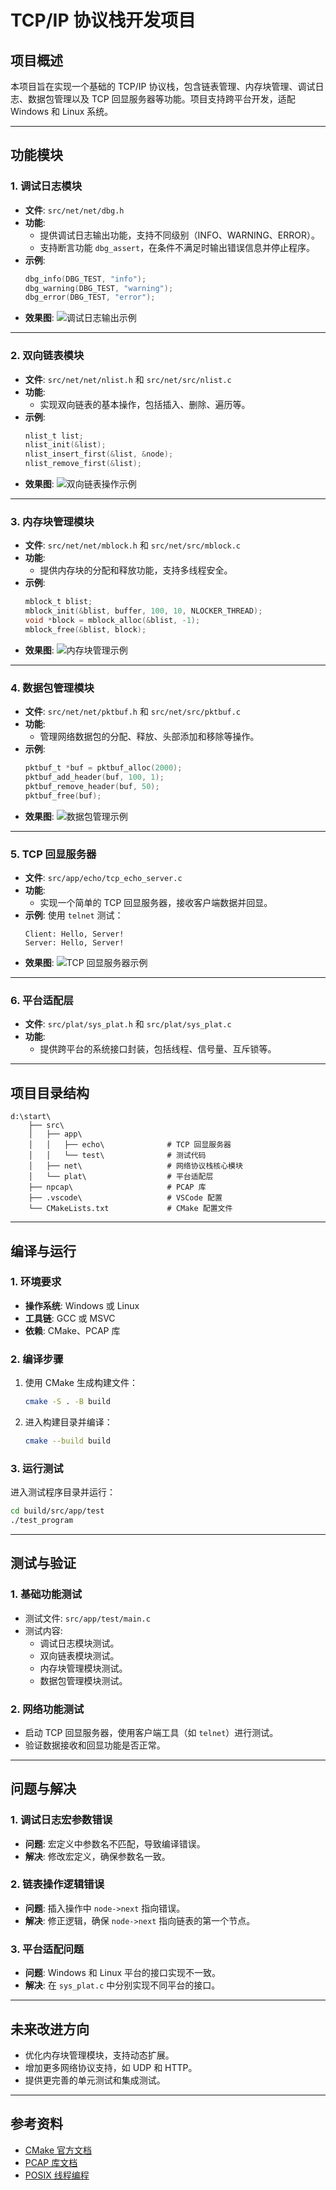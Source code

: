 # TCP/IP 协议栈开发项目

## 项目概述
本项目旨在实现一个基础的 TCP/IP 协议栈，包含链表管理、内存块管理、调试日志、数据包管理以及 TCP 回显服务器等功能。项目支持跨平台开发，适配 Windows 和 Linux 系统。

---

## 功能模块
### 1. 调试日志模块
- **文件**: `src/net/net/dbg.h`
- **功能**:
  - 提供调试日志输出功能，支持不同级别（INFO、WARNING、ERROR）。
  - 支持断言功能 `dbg_assert`，在条件不满足时输出错误信息并停止程序。
- **示例**:
  ```c
  dbg_info(DBG_TEST, "info");
  dbg_warning(DBG_TEST, "warning");
  dbg_error(DBG_TEST, "error");
  ```
- **效果图**:
  ![调试日志输出示例](docs/images/debug_log_example.png)

---

### 2. 双向链表模块
- **文件**: `src/net/net/nlist.h` 和 `src/net/src/nlist.c`
- **功能**:
  - 实现双向链表的基本操作，包括插入、删除、遍历等。
- **示例**:
  ```c
  nlist_t list;
  nlist_init(&list);
  nlist_insert_first(&list, &node);
  nlist_remove_first(&list);
  ```
- **效果图**:
  ![双向链表操作示例](docs/images/nlist_example.png)

---

### 3. 内存块管理模块
- **文件**: `src/net/net/mblock.h` 和 `src/net/src/mblock.c`
- **功能**:
  - 提供内存块的分配和释放功能，支持多线程安全。
- **示例**:
  ```c
  mblock_t blist;
  mblock_init(&blist, buffer, 100, 10, NLOCKER_THREAD);
  void *block = mblock_alloc(&blist, -1);
  mblock_free(&blist, block);
  ```
- **效果图**:
  ![内存块管理示例](docs/images/mblock_example.png)

---

### 4. 数据包管理模块
- **文件**: `src/net/net/pktbuf.h` 和 `src/net/src/pktbuf.c`
- **功能**:
  - 管理网络数据包的分配、释放、头部添加和移除等操作。
- **示例**:
  ```c
  pktbuf_t *buf = pktbuf_alloc(2000);
  pktbuf_add_header(buf, 100, 1);
  pktbuf_remove_header(buf, 50);
  pktbuf_free(buf);
  ```
- **效果图**:
  ![数据包管理示例](docs/images/pktbuf_example.png)

---

### 5. TCP 回显服务器
- **文件**: `src/app/echo/tcp_echo_server.c`
- **功能**:
  - 实现一个简单的 TCP 回显服务器，接收客户端数据并回显。
- **示例**:
  使用 `telnet` 测试：
  ```
  Client: Hello, Server!
  Server: Hello, Server!
  ```
- **效果图**:
  ![TCP 回显服务器示例](docs/images/tcp_echo_server_example.png)

---

### 6. 平台适配层
- **文件**: `src/plat/sys_plat.h` 和 `src/plat/sys_plat.c`
- **功能**:
  - 提供跨平台的系统接口封装，包括线程、信号量、互斥锁等。

---

## 项目目录结构
```
d:\start\
    ├── src\
    │   ├── app\
    │   │   ├── echo\              # TCP 回显服务器
    │   │   └── test\              # 测试代码
    │   ├── net\                   # 网络协议栈核心模块
    │   └── plat\                  # 平台适配层
    ├── npcap\                     # PCAP 库
    ├── .vscode\                   # VSCode 配置
    └── CMakeLists.txt             # CMake 配置文件
```

---

## 编译与运行
### 1. 环境要求
- **操作系统**: Windows 或 Linux
- **工具链**: GCC 或 MSVC
- **依赖**: CMake、PCAP 库

### 2. 编译步骤
1. 使用 CMake 生成构建文件：
   ```bash
   cmake -S . -B build
   ```
2. 进入构建目录并编译：
   ```bash
   cmake --build build
   ```

### 3. 运行测试
进入测试程序目录并运行：
```bash
cd build/src/app/test
./test_program
```

---

## 测试与验证
### 1. 基础功能测试
- 测试文件: `src/app/test/main.c`
- 测试内容:
  - 调试日志模块测试。
  - 双向链表模块测试。
  - 内存块管理模块测试。
  - 数据包管理模块测试。

### 2. 网络功能测试
- 启动 TCP 回显服务器，使用客户端工具（如 `telnet`）进行测试。
- 验证数据接收和回显功能是否正常。

---

## 问题与解决
### 1. 调试日志宏参数错误
- **问题**: 宏定义中参数名不匹配，导致编译错误。
- **解决**: 修改宏定义，确保参数名一致。

### 2. 链表操作逻辑错误
- **问题**: 插入操作中 `node->next` 指向错误。
- **解决**: 修正逻辑，确保 `node->next` 指向链表的第一个节点。

### 3. 平台适配问题
- **问题**: Windows 和 Linux 平台的接口实现不一致。
- **解决**: 在 `sys_plat.c` 中分别实现不同平台的接口。

---

## 未来改进方向
- 优化内存块管理模块，支持动态扩展。
- 增加更多网络协议支持，如 UDP 和 HTTP。
- 提供更完善的单元测试和集成测试。

---

## 参考资料
- [CMake 官方文档](https://cmake.org/documentation/)
- [PCAP 库文档](https://www.tcpdump.org/pcap.html)
- [POSIX 线程编程](https://man7.org/linux/man-pages/man7/pthreads.7.html)
